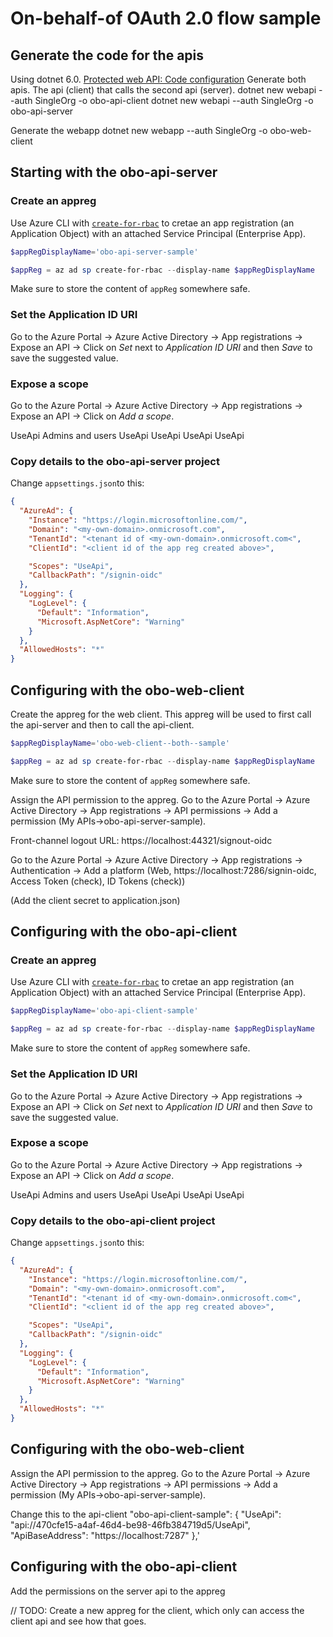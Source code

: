 # On-behalf-of OAuth 2.0 flow sample

## Generate the code for the apis

Using dotnet 6.0. [Protected web API: Code configuration](https://learn.microsoft.com/en-us/azure/active-directory/develop/scenario-protected-web-api-app-configuration)
Generate both apis. The api (client) that calls the second api (server).
dotnet new webapi --auth SingleOrg -o obo-api-client
dotnet new webapi --auth SingleOrg -o obo-api-server

Generate the webapp
dotnet new webapp --auth SingleOrg -o obo-web-client

## Starting with the obo-api-server

### Create an appreg

Use Azure CLI with [`create-for-rbac`](https://learn.microsoft.com/en-us/cli/azure/create-an-azure-service-principal-azure-cli) to cretae an app registration (an Application Object) with an attached Service Principal (Enterprise App).

```PowerShell
$appRegDisplayName='obo-api-server-sample'

$appReg = az ad sp create-for-rbac --display-name $appRegDisplayName
```

Make sure to store the content of `appReg` somewhere safe.

### Set the Application ID URI

Go to the Azure Portal -> Azure Active Directory -> App registrations -> Expose an API -> Click on _Set_ next to _Application ID URI_ and then _Save_ to save the suggested value.

### Expose a scope

Go to the Azure Portal -> Azure Active Directory -> App registrations -> Expose an API -> Click on _Add a scope_.

UseApi
Admins and users
UseApi
UseApi
UseApi
UseApi

### Copy details to the obo-api-server project

Change `appsettings.json`to this:

```json
{
  "AzureAd": {
    "Instance": "https://login.microsoftonline.com/",
    "Domain": "<my-own-domain>.onmicrosoft.com",
    "TenantId": "<tenant id of <my-own-domain>.onmicrosoft.com<",
    "ClientId": "<client id of the app reg created above>",

    "Scopes": "UseApi",
    "CallbackPath": "/signin-oidc"
  },
  "Logging": {
    "LogLevel": {
      "Default": "Information",
      "Microsoft.AspNetCore": "Warning"
    }
  },
  "AllowedHosts": "*"
}
```

## Configuring with the obo-web-client

Create the appreg for the web client. This appreg will be used to first call the api-server and then to call the api-client.

```PowerShell
$appRegDisplayName='obo-web-client--both--sample'

$appReg = az ad sp create-for-rbac --display-name $appRegDisplayName
```

Make sure to store the content of `appReg` somewhere safe.

Assign the API permission to the appreg.
Go to the Azure Portal -> Azure Active Directory -> App registrations -> API permissions -> Add a permission (My APIs->obo-api-server-sample).

Front-channel logout URL: https://localhost:44321/signout-oidc

Go to the Azure Portal -> Azure Active Directory -> App registrations -> Authentication -> Add a platform (Web, https://localhost:7286/signin-oidc, Access Token (check), ID Tokens (check))

(Add the client secret to application.json)





## Configuring with the obo-api-client

### Create an appreg

Use Azure CLI with [`create-for-rbac`](https://learn.microsoft.com/en-us/cli/azure/create-an-azure-service-principal-azure-cli) to cretae an app registration (an Application Object) with an attached Service Principal (Enterprise App).

```PowerShell
$appRegDisplayName='obo-api-client-sample'

$appReg = az ad sp create-for-rbac --display-name $appRegDisplayName
```

Make sure to store the content of `appReg` somewhere safe.

### Set the Application ID URI

Go to the Azure Portal -> Azure Active Directory -> App registrations -> Expose an API -> Click on _Set_ next to _Application ID URI_ and then _Save_ to save the suggested value.

### Expose a scope

Go to the Azure Portal -> Azure Active Directory -> App registrations -> Expose an API -> Click on _Add a scope_.

UseApi
Admins and users
UseApi
UseApi
UseApi
UseApi

### Copy details to the obo-api-client project

Change `appsettings.json`to this:

```json
{
  "AzureAd": {
    "Instance": "https://login.microsoftonline.com/",
    "Domain": "<my-own-domain>.onmicrosoft.com",
    "TenantId": "<tenant id of <my-own-domain>.onmicrosoft.com<",
    "ClientId": "<client id of the app reg created above>",

    "Scopes": "UseApi",
    "CallbackPath": "/signin-oidc"
  },
  "Logging": {
    "LogLevel": {
      "Default": "Information",
      "Microsoft.AspNetCore": "Warning"
    }
  },
  "AllowedHosts": "*"
}
```

## Configuring with the obo-web-client

Assign the API permission to the appreg.
Go to the Azure Portal -> Azure Active Directory -> App registrations -> API permissions -> Add a permission (My APIs->obo-api-server-sample).

Change this to the api-client
"obo-api-client-sample": {
    "UseApi": "api://470cfe15-a4af-46d4-be98-46fb384719d5/UseApi",
    "ApiBaseAddress": "https://localhost:7287"
  },'



## Configuring with the obo-api-client
Add the permissions on the server api to the appreg


// TODO: Create a new appreg for the client, which only can access the client api and see how that goes.



